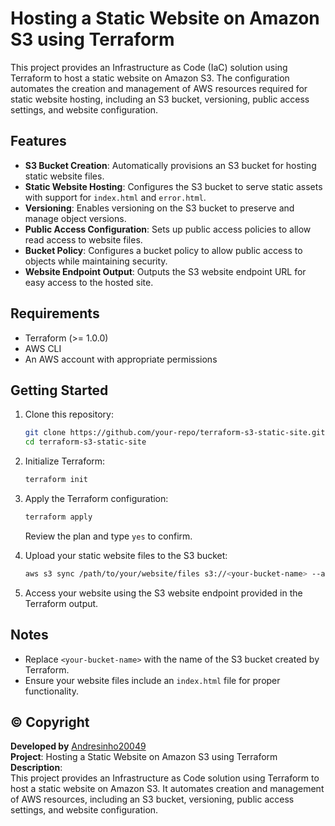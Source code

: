 # Hosting a Static Website on Amazon S3 using Terraform

This project provides an Infrastructure as Code (IaC) solution using Terraform to host a static website on Amazon S3. The configuration automates the creation and management of AWS resources required for static website hosting, including an S3 bucket, versioning, public access settings, and website configuration.

## Features

- **S3 Bucket Creation**: Automatically provisions an S3 bucket for hosting static website files.
- **Static Website Hosting**: Configures the S3 bucket to serve static assets with support for `index.html` and `error.html`.
- **Versioning**: Enables versioning on the S3 bucket to preserve and manage object versions.
- **Public Access Configuration**: Sets up public access policies to allow read access to website files.
- **Bucket Policy**: Configures a bucket policy to allow public access to objects while maintaining security.
- **Website Endpoint Output**: Outputs the S3 website endpoint URL for easy access to the hosted site.

## Requirements

- Terraform (>= 1.0.0)
- AWS CLI
- An AWS account with appropriate permissions

## Getting Started

1. Clone this repository:
   ```bash
   git clone https://github.com/your-repo/terraform-s3-static-site.git
   cd terraform-s3-static-site
   ```

2. Initialize Terraform:
   ```bash
   terraform init
   ```

3. Apply the Terraform configuration:
   ```bash
   terraform apply
   ```
   Review the plan and type `yes` to confirm.

4. Upload your static website files to the S3 bucket:
   ```bash
   aws s3 sync /path/to/your/website/files s3://<your-bucket-name> --acl public-read
   ```

5. Access your website using the S3 website endpoint provided in the Terraform output.

## Notes

- Replace `<your-bucket-name>` with the name of the S3 bucket created by Terraform.
- Ensure your website files include an `index.html` file for proper functionality.

## :copyright: Copyright
**Developed by** [Andresinho20049](https://andresinho20049.com.br/) \
**Project**: Hosting a Static Website on Amazon S3 using Terraform \
**Description**: \
This project provides an Infrastructure as Code solution using Terraform to host a static website on Amazon S3. It automates creation and management of AWS resources, including an S3 bucket, versioning, public access settings, and website configuration.